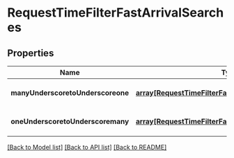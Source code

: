 # RequestTimeFilterFastArrivalSearches

## Properties
Name | Type | Description | Notes
------------ | ------------- | ------------- | -------------
**manyUnderscoretoUnderscoreone** | [**array[RequestTimeFilterFastArrivalManyToOneSearch]**](RequestTimeFilterFastArrivalManyToOneSearch.md) |  | [optional] [default to null]
**oneUnderscoretoUnderscoremany** | [**array[RequestTimeFilterFastArrivalOneToManySearch]**](RequestTimeFilterFastArrivalOneToManySearch.md) |  | [optional] [default to null]

[[Back to Model list]](../README.md#documentation-for-models) [[Back to API list]](../README.md#documentation-for-api-endpoints) [[Back to README]](../README.md)


